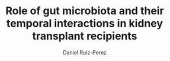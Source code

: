 ---
paperId: 16
author: Daniel Ruiz-Perez
publicationauthor: Ruiz-Perez, D.
title: Role of gut microbiota and their temporal interactions in kidney transplant recipients 
pdf: Poster_Ruiz-Perez_Daniel.pdf
poster: --
alt: --
type: Poster
topic: FAT
link: --
conference: neurips
year: 2019
tags: neurips-2019
location: Vancouver, Canada
---